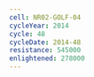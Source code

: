 ```yaml
---
cell: NR02-GOLF-04
cycleYear: 2014
cycle: 48
cycleDate: 2014-48
resistance: 545000
enlightened: 278000
---
```

